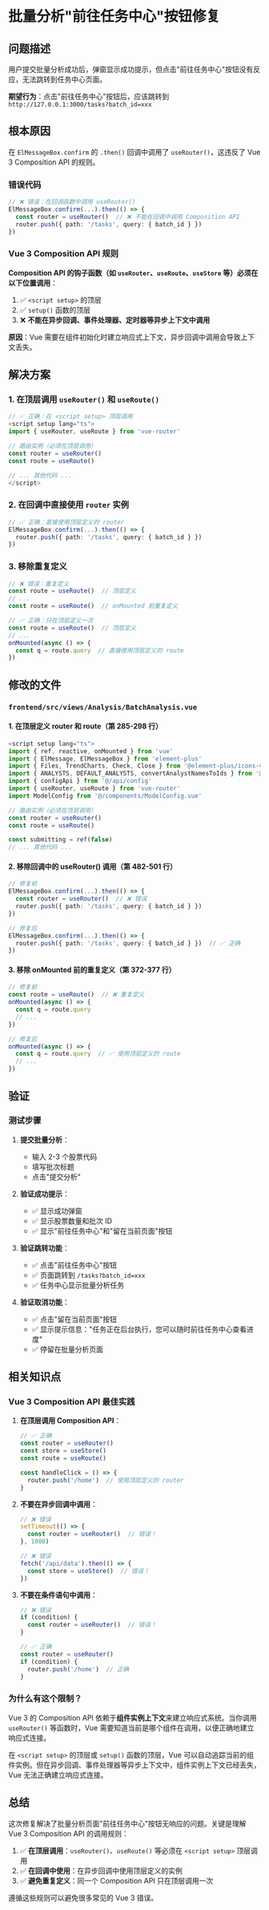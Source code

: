 # 批量分析"前往任务中心"按钮修复

## 问题描述

用户提交批量分析成功后，弹窗显示成功提示，但点击"前往任务中心"按钮没有反应，无法跳转到任务中心页面。

**期望行为**：点击"前往任务中心"按钮后，应该跳转到 `http://127.0.0.1:3000/tasks?batch_id=xxx`

## 根本原因

在 `ElMessageBox.confirm` 的 `.then()` 回调中调用了 `useRouter()`，这违反了 Vue 3 Composition API 的规则。

### 错误代码

```typescript
// ❌ 错误：在回调函数中调用 useRouter()
ElMessageBox.confirm(...).then(() => {
  const router = useRouter()  // ❌ 不能在回调中调用 Composition API
  router.push({ path: '/tasks', query: { batch_id } })
})
```

### Vue 3 Composition API 规则

**Composition API 的钩子函数（如 `useRouter`、`useRoute`、`useStore` 等）必须在以下位置调用**：

1. ✅ `<script setup>` 的顶层
2. ✅ `setup()` 函数的顶层
3. ❌ **不能在异步回调、事件处理器、定时器等异步上下文中调用**

**原因**：Vue 需要在组件初始化时建立响应式上下文，异步回调中调用会导致上下文丢失。

## 解决方案

### 1. 在顶层调用 `useRouter()` 和 `useRoute()`

```typescript
// ✅ 正确：在 <script setup> 顶层调用
<script setup lang="ts">
import { useRouter, useRoute } from 'vue-router'

// 路由实例（必须在顶层调用）
const router = useRouter()
const route = useRoute()

// ... 其他代码 ...
</script>
```

### 2. 在回调中直接使用 `router` 实例

```typescript
// ✅ 正确：直接使用顶层定义的 router
ElMessageBox.confirm(...).then(() => {
  router.push({ path: '/tasks', query: { batch_id } })
})
```

### 3. 移除重复定义

```typescript
// ❌ 错误：重复定义
const route = useRoute()  // 顶层定义
// ...
const route = useRoute()  // onMounted 前重复定义

// ✅ 正确：只在顶层定义一次
const route = useRoute()  // 顶层定义
// ...
onMounted(async () => {
  const q = route.query  // 直接使用顶层定义的 route
})
```

## 修改的文件

### `frontend/src/views/Analysis/BatchAnalysis.vue`

#### 1. 在顶层定义 router 和 route（第 285-298 行）

```typescript
<script setup lang="ts">
import { ref, reactive, onMounted } from 'vue'
import { ElMessage, ElMessageBox } from 'element-plus'
import { Files, TrendCharts, Check, Close } from '@element-plus/icons-vue'
import { ANALYSTS, DEFAULT_ANALYSTS, convertAnalystNamesToIds } from '@/constants/analysts'
import { configApi } from '@/api/config'
import { useRouter, useRoute } from 'vue-router'
import ModelConfig from '@/components/ModelConfig.vue'

// 路由实例（必须在顶层调用）
const router = useRouter()
const route = useRoute()

const submitting = ref(false)
// ... 其他代码 ...
```

#### 2. 移除回调中的 useRouter() 调用（第 482-501 行）

```typescript
// 修复前
ElMessageBox.confirm(...).then(() => {
  const router = useRouter()  // ❌ 错误
  router.push({ path: '/tasks', query: { batch_id } })
})

// 修复后
ElMessageBox.confirm(...).then(() => {
  router.push({ path: '/tasks', query: { batch_id } })  // ✅ 正确
})
```

#### 3. 移除 onMounted 前的重复定义（第 372-377 行）

```typescript
// 修复前
const route = useRoute()  // ❌ 重复定义
onMounted(async () => {
  const q = route.query
  // ...
})

// 修复后
onMounted(async () => {
  const q = route.query  // ✅ 使用顶层定义的 route
  // ...
})
```

## 验证

### 测试步骤

1. **提交批量分析**：
   - 输入 2-3 个股票代码
   - 填写批次标题
   - 点击"提交分析"

2. **验证成功提示**：
   - ✅ 显示成功弹窗
   - ✅ 显示股票数量和批次 ID
   - ✅ 显示"前往任务中心"和"留在当前页面"按钮

3. **验证跳转功能**：
   - ✅ 点击"前往任务中心"按钮
   - ✅ 页面跳转到 `/tasks?batch_id=xxx`
   - ✅ 任务中心显示批量分析任务

4. **验证取消功能**：
   - ✅ 点击"留在当前页面"按钮
   - ✅ 显示提示信息："任务正在后台执行，您可以随时前往任务中心查看进度"
   - ✅ 停留在批量分析页面

## 相关知识点

### Vue 3 Composition API 最佳实践

1. **在顶层调用 Composition API**：
   ```typescript
   // ✅ 正确
   const router = useRouter()
   const store = useStore()
   const route = useRoute()
   
   const handleClick = () => {
     router.push('/home')  // 使用顶层定义的 router
   }
   ```

2. **不要在异步回调中调用**：
   ```typescript
   // ❌ 错误
   setTimeout(() => {
     const router = useRouter()  // 错误！
   }, 1000)
   
   // ❌ 错误
   fetch('/api/data').then(() => {
     const store = useStore()  // 错误！
   })
   ```

3. **不要在条件语句中调用**：
   ```typescript
   // ❌ 错误
   if (condition) {
     const router = useRouter()  // 错误！
   }
   
   // ✅ 正确
   const router = useRouter()
   if (condition) {
     router.push('/home')  // 正确
   }
   ```

### 为什么有这个限制？

Vue 3 的 Composition API 依赖于**组件实例上下文**来建立响应式系统。当你调用 `useRouter()` 等函数时，Vue 需要知道当前是哪个组件在调用，以便正确地建立响应式连接。

在 `<script setup>` 的顶层或 `setup()` 函数的顶层，Vue 可以自动追踪当前的组件实例。但在异步回调、事件处理器等异步上下文中，组件实例上下文已经丢失，Vue 无法正确建立响应式连接。

## 总结

这次修复解决了批量分析页面"前往任务中心"按钮无响应的问题。关键是理解 Vue 3 Composition API 的调用规则：

1. ✅ **在顶层调用**：`useRouter()`、`useRoute()` 等必须在 `<script setup>` 顶层调用
2. ✅ **在回调中使用**：在异步回调中使用顶层定义的实例
3. ✅ **避免重复定义**：同一个 Composition API 只在顶层调用一次

遵循这些规则可以避免很多常见的 Vue 3 错误。


